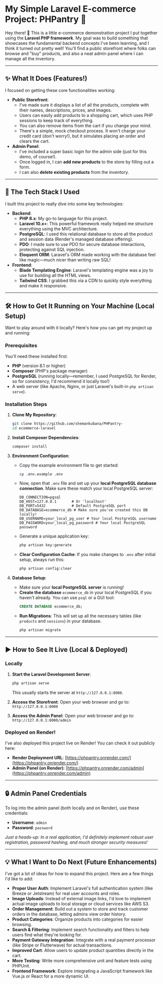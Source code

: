 # My Simple Laravel E-commerce Project: PHPantry 🛒

Hey there\! 👋 This is a little e-commerce demonstration project I put together using the **Laravel PHP framework**. My goal was to build something that showcases the fundamental backend concepts I've been learning, and I think it turned out pretty well\! You'll find a public storefront where folks can browse and "buy" products, and also a neat admin panel where I can manage all the inventory.

-----

## ✨ What It Does (Features\!)

I focused on getting these core functionalities working:

  * **Public Storefront**:
      * I've made sure it displays a list of all the products, complete with their names, descriptions, prices, and images.
      * Users can easily add products to a shopping cart, which uses PHP sessions to keep track of everything.
      * You can also remove items from the cart if you change your mind.
      * There's a simple, mock checkout process. It won't charge your credit card (don't worry\!), but it simulates placing an order and clears the cart.
  * **Admin Panel**:
      * I've included a super basic login for the admin side (just for this demo, of course\!).
      * Once logged in, I can **add new products** to the store by filling out a form.
      * I can also **delete existing products** from the inventory.

-----

## 🚀 The Tech Stack I Used

I built this project to really dive into some key technologies:

  * **Backend**:
      * **PHP 8.x**: My go-to language for this project.
      * **Laravel 10.x+**: This powerful framework really helped me structure everything using the MVC architecture.
      * **PostgreSQL**: I used this relational database to store all the product and session data (Render's managed database offering).
      * **PDO**: I made sure to use PDO for secure database interactions, protecting against SQL injection.
      * **Eloquent ORM**: Laravel's ORM made working with the database feel like magic—much nicer than writing raw SQL\!
  * **Frontend**:
      * **Blade Templating Engine**: Laravel's templating engine was a joy to use for building all the HTML views.
      * **Tailwind CSS**: I grabbed this via a CDN to quickly style everything and make it responsive.

-----

## 🛠️ How to Get It Running on Your Machine (Local Setup)

Want to play around with it locally? Here's how you can get my project up and running:

### Prerequisites

You'll need these installed first:

  * **PHP** (version 8.1 or higher)
  * **Composer** (PHP's package manager)
  * **PostgreSQL** (running locally—remember, I used PostgreSQL for Render, so for consistency, I'd recommend it locally too\!)
  * A web server (like Apache, Nginx, or just Laravel's built-in `php artisan serve`).

### Installation Steps

1.  **Clone My Repository**:

    ```bash
    git clone https://github.com/shemankubana/PHPantry-
    cd ecommerce-laravel
    ```

2.  **Install Composer Dependencies**:

    ```bash
    composer install
    ```

3.  **Environment Configuration**:

      * Copy the example environment file to get started:
        ```bash
        cp .env.example .env
        ```
      * Now, open that `.env` file and set up your **local PostgreSQL database connection**. Make sure these match your local PostgreSQL server:
        ```dotenv
        DB_CONNECTION=pgsql
        DB_HOST=127.0.0.1       # Or 'localhost'
        DB_PORT=5432            # Default PostgreSQL port
        DB_DATABASE=ecommerce_db # Make sure you've created this DB locally!
        DB_USERNAME=your_local_pg_user # Your local PostgreSQL username
        DB_PASSWORD=your_local_pg_password # Your local PostgreSQL password
        ```
      * Generate a unique application key:
        ```bash
        php artisan key:generate
        ```
      * **Clear Configuration Cache**: If you make changes to `.env` after initial setup, always run this:
        ```bash
        php artisan config:clear
        ```

4.  **Database Setup**:

      * Make sure your **local PostgreSQL server** is running\!
      * **Create the database** `ecommerce_db` in your local PostgreSQL if you haven't already. You can use `psql` or a GUI tool:
        ```sql
        CREATE DATABASE ecommerce_db;
        ```
      * **Run Migrations**: This will set up all the necessary tables (like `products` and `sessions`) in your database.
        ```bash
        php artisan migrate
        ```

-----

## ▶️ How to See It Live (Local & Deployed)

### Locally

1.  **Start the Laravel Development Server**:

    ```bash
    php artisan serve
    ```

    This usually starts the server at `http://127.0.0.1:8000`.

2.  **Access the Storefront**:
    Open your web browser and go to: `http://127.0.0.1:8000`

3.  **Access the Admin Panel**:
    Open your web browser and go to: `http://127.0.0.1:8000/admin`

### Deployed on Render\!

I've also deployed this project live on Render\! You can check it out publicly here:

  * **Render Deployment URL**: [https://phpantry.onrender.com/](https://phpantry.onrender.com/)
  * **Admin Panel (on Render)**: [https://phpantry.onrender.com/admin](https://phpantry.onrender.com/admin)

-----

## 🔒 Admin Panel Credentials

To log into the admin panel (both locally and on Render), use these credentials:

  * **Username**: `admin`
  * **Password**: `password`

*Just a heads-up: In a real application, I'd definitely implement robust user registration, password hashing, and much stronger security measures\!*

-----

## 💡 What I Want to Do Next (Future Enhancements)

I've got a lot of ideas for how to expand this project. Here are a few things I'd like to add:

  * **Proper User Auth**: Implement Laravel's full authentication system (like Breeze or Jetstream) for real user accounts and roles.
  * **Image Uploads**: Instead of external image links, I'd love to implement actual image uploads to local storage or cloud services like AWS S3.
  * **Order Management**: Build out a system to store and track customer orders in the database, letting admins view order history.
  * **Product Categories**: Organize products into categories for easier browsing.
  * **Search & Filtering**: Implement search functionality and filters to help users find what they're looking for.
  * **Payment Gateway Integration**: Integrate with a real payment processor (like Stripe or Flutterwave) for actual transactions.
  * **Improved Cart**: Allow users to update product quantities directly in the cart.
  * **More Testing**: Write more comprehensive unit and feature tests using PHPUnit.
  * **Frontend Framework**: Explore integrating a JavaScript framework like Vue.js or React for a more dynamic UI.